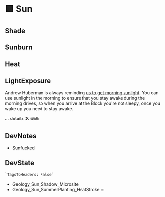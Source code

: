 
# 🟩  <eco>Sun</eco>

## Shade

## Sunburn

## Heat

## LightExposure

Andrew Huberman is always reminding [us to get morning sunlight](https://www.hubermanlab.com/newsletter/using-light-for-health). You can use sunlight in the morning to ensure that you stay awake during the morning drives, so when you arrive at the Block you're not sleepy, once you wake up you need to stay awake.

::: details 🛠 <dev>&&&</dev>

## DevNotes

- Sunfucked

## DevState

```py
`TagsToHeaders: False`
```

- Geology_Sun_Shadow_Microsite
- Geology_Sun_SummerPlanting_HeatStroke
:::
